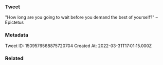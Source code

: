 ### Tweet
"How long are you going to wait before you demand the best of yourself?" –Epictetus

### Metadata
Tweet ID: 1509576568875720704
Created At: 2022-03-31T17:01:15.000Z

### Related

